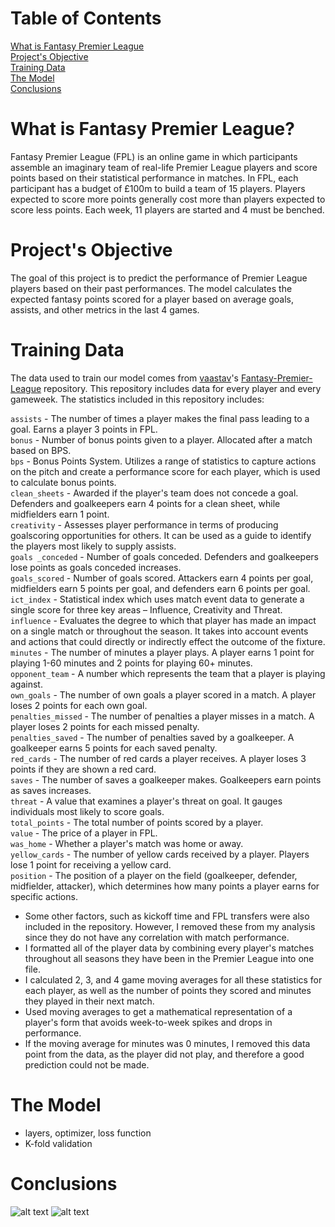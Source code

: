 # Table of Contents
[What is Fantasy Premier League](https://github.com/kevinhoxha/FPL-Machine-Learning#what-is-fantasy-premier-league)  
[Project's Objective](https://github.com/kevinhoxha/FPL-Machine-Learning#projects-objective)  
[Training Data](https://github.com/kevinhoxha/FPL-Machine-Learning#training-data)  
[The Model](https://github.com/kevinhoxha/FPL-Machine-Learning#the-model)  
[Conclusions](https://github.com/kevinhoxha/FPL-Machine-Learning#conclusions)  
# What is Fantasy Premier League?
Fantasy Premier League (FPL) is an online game in which participants assemble an imaginary team of real-life Premier League players and score points based on their statistical performance in matches. In FPL, each participant has a budget of £100m to build a team of 15 players. Players expected to score more points generally cost more than players expected to score less points. Each week, 11 players are started and 4 must be benched.
# Project's Objective
The goal of this project is to predict the performance of Premier League players based on their past performances. The model calculates the expected fantasy points scored for a player based on average goals, assists, and other metrics in the last 4 games.
# Training Data
The data used to train our model comes from [vaastav](https://github.com/vaastav)'s [Fantasy-Premier-League](https://github.com/vaastav/Fantasy-Premier-League) repository. This repository includes data for every player and every gameweek. The statistics included in this repository includes:

```assists``` - The number of times a player makes the final pass leading to a goal. Earns a player 3 points in FPL.  
```bonus``` - Number of bonus points given to a player. Allocated after a match based on BPS.  
```bps``` - Bonus Points System. Utilizes a range of statistics to capture actions on the pitch and create a performance score for each player, which is used to calculate bonus points.  
```clean_sheets``` - Awarded if the player's team does not concede a goal. Defenders and goalkeepers earn 4 points for a clean sheet, while midfielders earn 1 point.  
```creativity``` - Assesses player performance in terms of producing goalscoring opportunities for others. It can be used as a guide to identify the players most likely to supply assists.  
```goals _conceded``` - Number of goals conceded. Defenders and goalkeepers lose points as goals conceded increases.  
```goals_scored``` - Number of goals scored. Attackers earn 4 points per goal, midfielders earn 5 points per goal, and defenders earn 6 points per goal.  
```ict_index``` - Statistical index which uses match event data to generate a single score for three key areas – Influence, Creativity and Threat.  
```influence``` - Evaluates the degree to which that player has made an impact on a single match or throughout the season. It takes into account events and actions that could directly or indirectly effect the outcome of the fixture.  
```minutes``` - The number of minutes a player plays. A player earns 1 point for playing 1-60 minutes and 2 points for playing 60+ minutes.  
```opponent_team``` - A number which represents the team that a player is playing against.  
```own_goals``` - The number of own goals a player scored in a match. A player loses 2 points for each own goal.  
```penalties_missed``` - The number of penalties a player misses in a match. A player loses 2 points for each missed penalty.  
```penalties_saved``` - The number of penalties saved by a goalkeeper. A goalkeeper earns 5 points for each saved penalty.   
```red_cards``` - The number of red cards a player receives. A player loses 3 points if they are shown a red card.  
```saves``` - The number of saves a goalkeeper makes. Goalkeepers earn points as saves increases.  
```threat``` - A value that examines a player's threat on goal. It gauges individuals most likely to score goals.  
```total_points``` - The total number of points scored by a player.  
```value``` - The price of a player in FPL.  
```was_home``` - Whether a player's match was home or away.  
```yellow_cards``` - The number of yellow cards received by a player. Players lose 1 point for receiving a yellow card.  
```position``` - The position of a player on the field (goalkeeper, defender, midfielder, attacker), which determines how many points a player earns for specific actions.

- Some other factors, such as kickoff time and FPL transfers were also included in the repository. However, I removed these from my analysis since they do not have any correlation with match performance.
- I formatted all of the player data by combining every player's matches throughout all seasons they have been in the Premier League into one file. 
- I calculated 2, 3, and 4 game moving averages for all these statistics for each player, as well as the number of points they scored and minutes they played in their next match.
- Used moving averages to get a mathematical representation of a player's form that avoids week-to-week spikes and drops in performance.
- If the moving average for minutes was 0 minutes, I removed this data point from the data, as the player did not play, and therefore a good prediction could not be made.

# The Model
- layers, optimizer, loss function
- K-fold validation
# Conclusions
![alt text](https://i.imgur.com/Je7tTkz.png)
![alt text](https://i.imgur.com/v5gomTE.png)